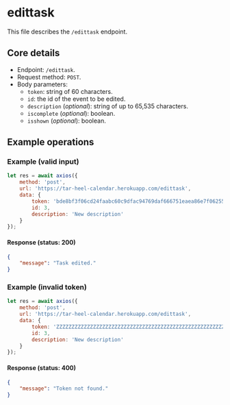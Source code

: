 # edittask
This file describes the `/edittask` endpoint.

## Core details
* Endpoint: `/edittask`.
* Request method: `POST`.
* Body parameters:
    * `token`: string of 60 characters.
    * `id`: the id of the event to be edited.
    * `description` (_optional_): string of up to 65,535 characters.
    * `iscomplete` (_optional_): boolean.
    * `isshown` (_optional_): boolean.

## Example operations
### Example (valid input)
```js
let res = await axios({
    method: 'post',
    url: 'https://tar-heel-calendar.herokuapp.com/edittask',
    data: {
        token: 'bde8bf3f06cd24faabc60c9dfac94769daf666751eaea86e7f06255c9740',
        id: 3,
        description: 'New description'
    }
});
```

#### Response (status: 200)
```json
{
    "message": "Task edited."
}
```

### Example (invalid token)
```js
let res = await axios({
    method: 'post',
    url: 'https://tar-heel-calendar.herokuapp.com/edittask',
    data: {
        token: 'ZZZZZZZZZZZZZZZZZZZZZZZZZZZZZZZZZZZZZZZZZZZZZZZZZZZZZZZZZZZZ',
        id: 3,
        description: 'New description'
    }
});
```

#### Response (status: 400)
```json
{
    "message": "Token not found."
}
```

